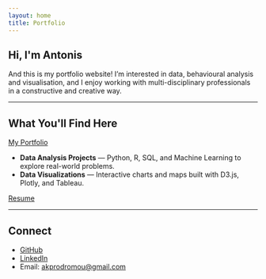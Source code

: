 ```yaml
---
layout: home
title: Portfolio
---
```


## Hi, I'm Antonis

And this is my portfolio website! I’m interested in data, behavioural analysis and visualisation, and I enjoy working with multi-disciplinary professionals in a constructive and creative way.

---

## What You'll Find Here

[My Portfolio](./pages/portfolio.md)  
- **Data Analysis Projects** — Python, R, SQL, and Machine Learning to explore real-world problems.
- **Data Visualizations** — Interactive charts and maps built with D3.js, Plotly, and Tableau.

<a href="/assets/pdf/Antonis_Prodromou_Resume.pdf" target="_blank" rel="noopener noreferrer">Resume</a>

---

## Connect

- [GitHub](https://github.com/akprodromou)
- [LinkedIn](https://www.linkedin.com/in/antonis-prodromou-1b1bb02a6/)
- Email: akprodromou@gmail.com
